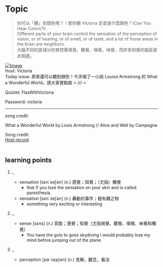 # Topic

> 你可以「聽」到顏色嗎？！那你聽 Victoria 走音是什麼顏色？(Can You Hear Colors?!) <br>
> Different parts of your brain control the sensation of the perception of vision, or of hearing, or of smell, or of taste, and a lot of those areas in the brain are neighbors. <br>
> 大腦不同的區域分別掌控著視覺、聽覺、嗅覺、味覺，而許多知覺的腦區彼此相連。 <br>

[![Image](https://cdn.voicetube.com/assets/thumbnails/5pWXaPoKYHY.jpg)](https://www.youtube.com/embed/5pWXaPoKYHY?rel=0&showinfo=0&cc_load_policy=0&controls=1&autoplay=1&iv_load_policy=3&playsinline=1&wmode=transparent&start=7&end=20&enablejsapi=1&origin=https://tw.voicetube.com&widgetid=1)<br>
Host: Victoria 
<br>Today issue: 原來還可以聽到顏色！今天唱了一小段 Louise Armstrong 的 What a Wonderful World。請大家賞點臉 > /// &lt; 



Quizlet: FlasWithVictoria 

Password: victoria



-------



song credit: 

What a Wonderful World by Louis Armstrong // Alive and Well by Campagna



Song credit: 
<br>
[Host record](https://cdn.voicetube.com/tmp/everyday_records/victoria_vt_19881/4156.mp3)
<br><br>
## learning points
1. _
	* sensation [sɛnˋseʃən] (n.) 感覺；知覺；（尤指）觸覺
		- that if you lose the sensation on your skin and is called paresthesia.
	* sensation [sɛnˋseʃən] (n.) 轟動的事件；極有趣之物
		- something very exciting or interesting

2. _
	* sense [sɛns] (n.) 官能；感覺；知覺（尤指視覺、聽覺、嗅覺、味覺和觸覺）
		- You have the guts to goes skydiving I would probably lose my mind before jumping out of the plane.

3. _
	* perception [pɚˋsɛpʃən] (n.) 見解，觀念，看法
